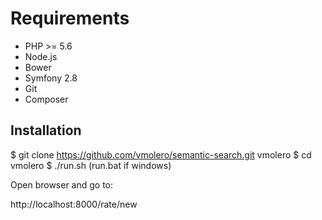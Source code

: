 Requirements
============

+ PHP >= 5.6
+ Node.js
+ Bower
+ Symfony 2.8
+ Git
+ Composer


Installation
------------

$ git clone https://github.com/vmolero/semantic-search.git vmolero
$ cd vmolero
$ ./run.sh (run.bat if windows)

Open browser and go to:

http://localhost:8000/rate/new
